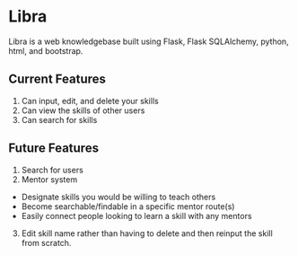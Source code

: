 # Libra
Libra is a web knowledgebase built using Flask, Flask SQLAlchemy, python, html, and bootstrap. 

## Current Features
1. Can input, edit, and delete your skills
2. Can view the skills of other users
3. Can search for skills

## Future Features
1. Search for users
2. Mentor system
  * Designate skills you would be willing to teach others
  * Become searchable/findable in a specific mentor route(s)
  * Easily connect people looking to learn a skill with any mentors
3. Edit skill name rather than having to delete and then reinput the skill from scratch.
